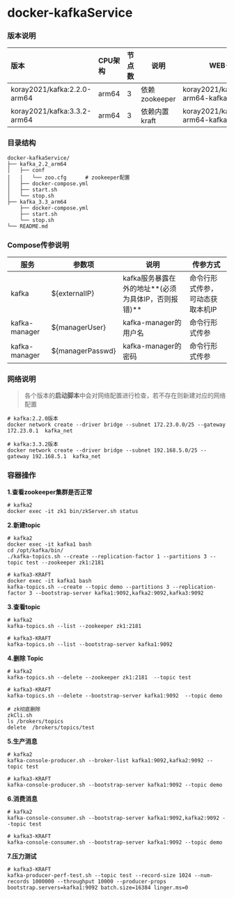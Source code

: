 # docker-kafkaService

### 版本说明

| 版本      | CPU架构 | 节点数 | 说明 | WEB-UI |
| :-------- | :----- | :------------ | ----------- | ----------- |
| koray2021/kafka:2.2.0-arm64 | arm64 | 3      | 依赖zookeeper | koray2021/kafka:2.2.0-arm64-kafka-manager |
| koray2021/kafka:3.3.2-arm64 | arm64 | 3      | 依赖内置kraft | koray2021/kafka:3.3.2-arm64-kafka-ui |



### 目录结构

```shell
docker-kafkaService/
├── kafka_2.2_arm64
│   ├── conf
│   │   └── zoo.cfg      # zookeeper配置
│   ├── docker-compose.yml
│   ├── start.sh
│   └── stop.sh
├── kafka_3.3_arm64
    ├── docker-compose.yml
    ├── start.sh
    └── stop.sh
└── README.md
```



### Compose传参说明

| 服务          | 参数项            | 说明                                                | 传参方式                         |
| ------------- | ----------------- | --------------------------------------------------- | -------------------------------- |
| kafka         | \${externalIP}    | kafka服务暴露在外的地址**(必须为具体IP，否则报错)** | 命令行形式传参，可动态获取本机IP |
| kafka-manager | \${managerUser}   | kafka-manager的用户名                               | 命令行形式传参                   |
| kafka-manager | \${managerPasswd} | kafka-manager的密码                                 | 命令行形式传参                   |



### 网络说明

> 各个版本的**启动脚本**中会对网络配置进行检查，若不存在则新建对应的网络配置

```shell
# kafka:2.2.0版本
docker network create --driver bridge --subnet 172.23.0.0/25 --gateway 172.23.0.1  kafka_net

# kafka:3.3.2版本
docker network create --driver bridge --subnet 192.168.5.0/25 --gateway 192.168.5.1  kafka_net
```



### 容器操作

**1.查看zookeeper集群是否正常**

```shell
# kafka2
docker exec -it zk1 bin/zkServer.sh status
```

**2.新建topic**

```shell
# kafka2
docker exec -it kafka1 bash
cd /opt/kafka/bin/
./kafka-topics.sh --create --replication-factor 1 --partitions 3 --topic test --zookeeper zk1:2181 

# kafka3-KRAFT
docker exec -it kafka1 bash
kafka-topics.sh --create --topic demo --partitions 3 --replication-factor 3 --bootstrap-server kafka1:9092,kafka2:9092,kafka3:9092
```

**3.查看topic**

```shell
# kafka2
kafka-topics.sh --list --zookeeper zk1:2181

# kafka3-KRAFT
kafka-topics.sh --list --bootstrap-server kafka1:9092 
```

**4.删除 Topic**

```shell
# kafka2
kafka-topics.sh --delete --zookeeper zk1:2181  --topic test

# kafka3-KRAFT
kafka-topics.sh --delete --bootstrap-server kafka1:9092  --topic demo

# zk彻底删除
zkCli.sh
ls /brokers/topics
delete  /brokers/topics/test
```

**5.生产消息**

```shell
# kafka2
kafka-console-producer.sh --broker-list kafka1:9092,kafka2:9092 --topic test

# kafka3-KRAFT
kafka-console-producer.sh --bootstrap-server kafka1:9092 --topic demo
```

**6.消费消息**

```shell
# kafka2
kafka-console-consumer.sh --bootstrap-server kafka1:9092,kafka2:9092 --topic test

# kafka3-KRAFT
kafka-console-consumer.sh --bootstrap-server kafka1:9092 --topic demo
```

**7.压力测试**

```shell
# kafka3-KRAFT
kafka-producer-perf-test.sh --topic test --record-size 1024 --num-records 1000000 --throughput 10000 --producer-props bootstrap.servers=kafka1:9092 batch.size=16384 linger.ms=0
```













